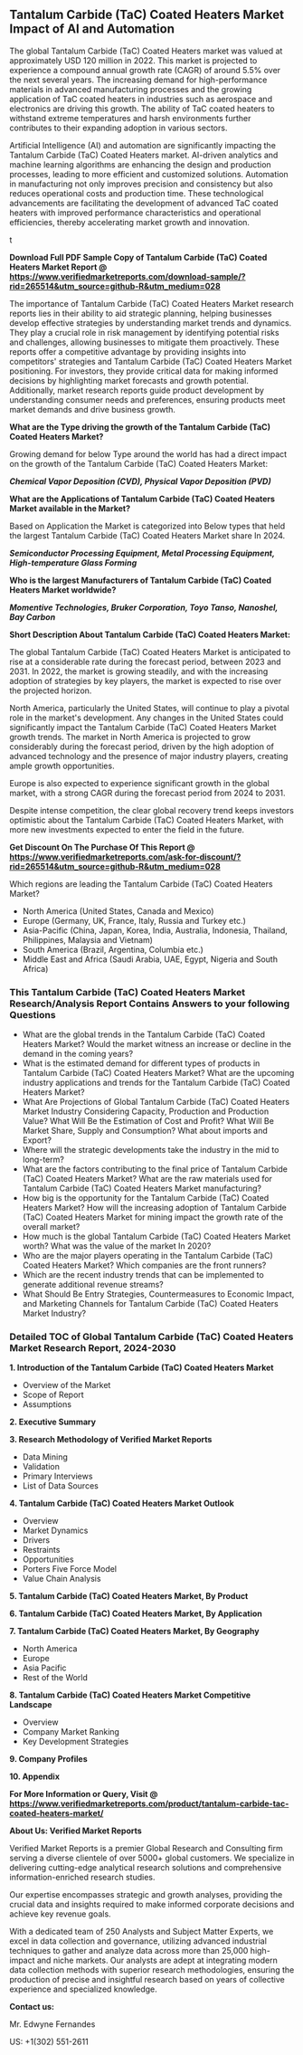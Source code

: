 <h2>Tantalum Carbide (TaC) Coated Heaters Market Impact of AI and Automation</h2><p>The global Tantalum Carbide (TaC) Coated Heaters market was valued at approximately USD 120 million in 2022. This market is projected to experience a compound annual growth rate (CAGR) of around 5.5% over the next several years. The increasing demand for high-performance materials in advanced manufacturing processes and the growing application of TaC coated heaters in industries such as aerospace and electronics are driving this growth. The ability of TaC coated heaters to withstand extreme temperatures and harsh environments further contributes to their expanding adoption in various sectors.</p><p>Artificial Intelligence (AI) and automation are significantly impacting the Tantalum Carbide (TaC) Coated Heaters market. AI-driven analytics and machine learning algorithms are enhancing the design and production processes, leading to more efficient and customized solutions. Automation in manufacturing not only improves precision and consistency but also reduces operational costs and production time. These technological advancements are facilitating the development of advanced TaC coated heaters with improved performance characteristics and operational efficiencies, thereby accelerating market growth and innovation.</p>t</p><p id="" class=""><strong>Download Full PDF Sample Copy of Tantalum Carbide (TaC) Coated Heaters Market Report @ <a href="https://www.verifiedmarketreports.com/download-sample/?rid=265514&utm_source=github-R&utm_medium=028" target="_blank">https://www.verifiedmarketreports.com/download-sample/?rid=265514&utm_source=github-R&utm_medium=028</a></strong></p><p>The importance of&nbsp;Tantalum Carbide (TaC) Coated Heaters Market research reports lies in their ability to aid strategic planning, helping businesses develop effective strategies by understanding market trends and dynamics. They play a crucial role in risk management by identifying potential risks and challenges, allowing businesses to mitigate them proactively. These reports offer a competitive advantage by providing insights into competitors' strategies and Tantalum Carbide (TaC) Coated Heaters Market positioning. For investors, they provide critical data for making informed decisions by highlighting market forecasts and growth potential. Additionally, market research reports guide product development by understanding consumer needs and preferences, ensuring products meet market demands and drive business growth.</p><p><strong>What are the&nbsp;Type driving the growth of the Tantalum Carbide (TaC) Coated Heaters Market?</strong></p><p id="" class="">Growing demand for below Type around the world has had a direct impact on the growth of the Tantalum Carbide (TaC) Coated Heaters Market:</p><em><strong>Chemical Vapor Deposition (CVD), Physical Vapor Deposition (PVD)</strong></em></p><strong>What are the&nbsp;Applications&nbsp;of Tantalum Carbide (TaC) Coated Heaters Market available in the Market?</strong></p><p id="" class="">Based on Application the Market is categorized into Below types that held the largest Tantalum Carbide (TaC) Coated Heaters Market share In 2024.</p><em><strong>Semiconductor Processing Equipment, Metal Processing Equipment, High-temperature Glass Forming</strong></em></p><strong>Who is the largest Manufacturers of Tantalum Carbide (TaC) Coated Heaters Market worldwide?</strong></p><p><em><strong>Momentive Technologies, Bruker Corporation, Toyo Tanso, Nanoshel, Bay Carbon</strong></em></p><p id="" class=""><strong>Short Description About Tantalum Carbide (TaC) Coated Heaters Market:</strong></p><p>The global Tantalum Carbide (TaC) Coated Heaters Market is anticipated to rise at a considerable rate during the forecast period, between 2023 and 2031. In 2022, the market is growing steadily, and with the increasing adoption of strategies by key players, the market is expected to rise over the projected horizon.</p><p>North America, particularly the United States, will continue to play a pivotal role in the market's development. Any changes in the United States could significantly impact the Tantalum Carbide (TaC) Coated Heaters Market growth trends. The market in North America is projected to grow considerably during the forecast period, driven by the high adoption of advanced technology and the presence of major industry players, creating ample growth opportunities.</p><p>Europe is also expected to experience significant growth in the global market, with a strong CAGR during the forecast period from 2024 to 2031.</p><p>Despite intense competition, the clear global recovery trend keeps investors optimistic about the Tantalum Carbide (TaC) Coated Heaters Market, with more new investments expected to enter the field in the future.</p><p id="" class=""><strong>Get Discount On The Purchase Of This Report @ <a href="https://www.verifiedmarketreports.com/ask-for-discount/?rid=265514&utm_source=github-R&utm_medium=028" target="_blank">https://www.verifiedmarketreports.com/ask-for-discount/?rid=265514&utm_source=github-R&utm_medium=028</a></strong></p>Which regions are leading the Tantalum Carbide (TaC) Coated Heaters Market?</p><ul><li>North America (United States, Canada and Mexico)</li><li>Europe (Germany, UK, France, Italy, Russia and Turkey etc.)</li><li>Asia-Pacific (China, Japan, Korea, India, Australia, Indonesia, Thailand, Philippines, Malaysia and Vietnam)</li><li>South America (Brazil, Argentina, Columbia etc.)</li><li>Middle East and Africa (Saudi Arabia, UAE, Egypt, Nigeria and South Africa)</li></ul><h3 id="" class="">This Tantalum Carbide (TaC) Coated Heaters Market Research/Analysis Report Contains Answers to your following Questions</h3><ul><li>What are the global trends in the Tantalum Carbide (TaC) Coated Heaters Market? Would the market witness an increase or decline in the demand in the coming years?</li><li>What is the estimated demand for different types of products in Tantalum Carbide (TaC) Coated Heaters Market? What are the upcoming industry applications and trends for the Tantalum Carbide (TaC) Coated Heaters Market?</li><li>What Are Projections of Global Tantalum Carbide (TaC) Coated Heaters Market Industry Considering Capacity, Production and Production Value? What Will Be the Estimation of Cost and Profit? What Will Be Market Share, Supply and Consumption? What about imports and Export?</li><li>Where will the strategic developments take the industry in the mid to long-term?</li><li>What are the factors contributing to the final price of Tantalum Carbide (TaC) Coated Heaters Market? What are the raw materials used for Tantalum Carbide (TaC) Coated Heaters Market manufacturing?</li><li>How big is the opportunity for the Tantalum Carbide (TaC) Coated Heaters Market? How will the increasing adoption of Tantalum Carbide (TaC) Coated Heaters Market for mining impact the growth rate of the overall market?</li><li>How much is the global Tantalum Carbide (TaC) Coated Heaters Market worth? What was the value of the market In 2020?</li><li>Who are the major players operating in the Tantalum Carbide (TaC) Coated Heaters Market? Which companies are the front runners?</li><li>Which are the recent industry trends that can be implemented to generate additional revenue streams?</li><li>What Should Be Entry Strategies, Countermeasures to Economic Impact, and Marketing Channels for Tantalum Carbide (TaC) Coated Heaters Market Industry?</li></ul><h3 id="" class="">Detailed TOC of Global Tantalum Carbide (TaC) Coated Heaters Market Research Report, 2024-2030</h3><p id="" class=""><strong>1. Introduction of the Tantalum Carbide (TaC) Coated Heaters Market</strong></p><ul><li>Overview of the Market</li><li>Scope of Report</li><li>Assumptions</li></ul><p id="" class=""><strong>2. Executive Summary</strong></p><p id="" class=""><strong>3. Research Methodology of Verified Market Reports</strong></p><ul><li>Data Mining</li><li>Validation</li><li>Primary Interviews</li><li>List of Data Sources</li></ul><p id="" class=""><strong>4. Tantalum Carbide (TaC) Coated Heaters Market Outlook</strong></p><ul><li>Overview</li><li>Market Dynamics</li><li>Drivers</li><li>Restraints</li><li>Opportunities</li><li>Porters Five Force Model</li><li>Value Chain Analysis</li></ul><p id="" class=""><strong>5. Tantalum Carbide (TaC) Coated Heaters Market, By Product</strong></p><p id="" class=""><strong>6. Tantalum Carbide (TaC) Coated Heaters Market, By Application</strong></p><p id="" class=""><strong>7. Tantalum Carbide (TaC) Coated Heaters Market, By Geography</strong></p><ul><li>North America</li><li>Europe</li><li>Asia Pacific</li><li>Rest of the World</li></ul><p id="" class=""><strong>8. Tantalum Carbide (TaC) Coated Heaters Market Competitive Landscape</strong></p><ul><li>Overview</li><li>Company Market Ranking</li><li>Key Development Strategies</li></ul><p id="" class=""><strong>9. Company Profiles</strong></p><p id="" class=""><strong>10. Appendix</strong></p><p id="" class=""><strong>For More Information or Query, Visit @ <a href="https://www.verifiedmarketreports.com/product/tantalum-carbide-tac-coated-heaters-market/" target="_blank">https://www.verifiedmarketreports.com/product/tantalum-carbide-tac-coated-heaters-market/</a></strong></p><p id="" class=""><strong>About Us: Verified Market Reports</strong></p><p id="" class="">Verified Market Reports is a premier Global Research and Consulting firm serving a diverse clientele of over 5000+ global customers. We specialize in delivering cutting-edge analytical research solutions and comprehensive information-enriched research studies.</p><p id="" class="">Our expertise encompasses strategic and growth analyses, providing the crucial data and insights required to make informed corporate decisions and achieve key revenue goals.</p><p id="" class="">With a dedicated team of 250 Analysts and Subject Matter Experts, we excel in data collection and governance, utilizing advanced industrial techniques to gather and analyze data across more than 25,000 high-impact and niche markets. Our analysts are adept at integrating modern data collection methods with superior research methodologies, ensuring the production of precise and insightful research based on years of collective experience and specialized knowledge.</p><p id="" class=""><strong>Contact us:</strong></p><p id="" class="">Mr. Edwyne Fernandes</p><p id="" class="">US: +1(302) 551-2611</p>